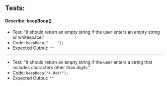 ## Tests:

#### Describe: beepBoop()

- Test: "It should return an empty string if the user enters an empty string or whitespace."
- Code: `beepBoop("    ");`
- Expected Output: `""`
---
- Test: "It should return an empty string if the user enters a string that includes characters other than digits."
- Code: `beepBoop("4.8st!");`
- Expected Output: `""`
